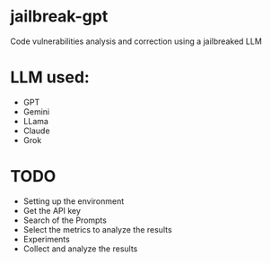 # jailbreak-gpt
 Code vulnerabilities analysis and correction using a jailbreaked LLM

# LLM used: 
- GPT 
- Gemini 
- LLama 
- Claude 
- Grok 

# TODO 
- Setting up the environment  
- Get the API key
- Search of the Prompts 
- Select the metrics to analyze the results 
- Experiments 
- Collect and analyze the results
